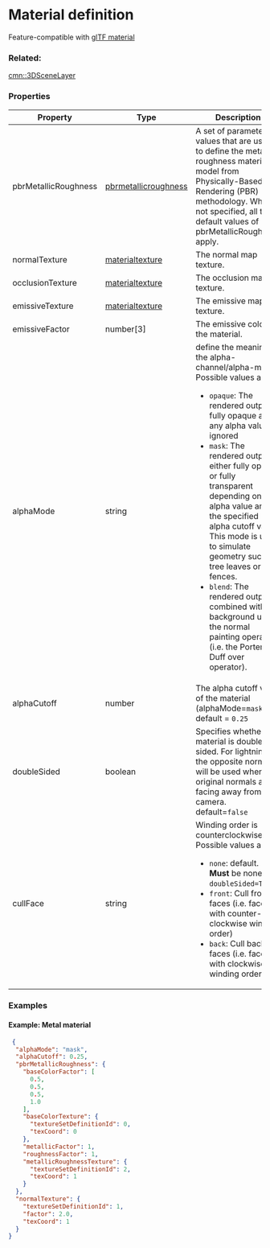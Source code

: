 # Material definition

Feature-compatible with [glTF material](https://github.com/KhronosGroup/glTF/tree/master/specification/2.0#materials)

### Related:

[cmn::3DSceneLayer](3DSceneLayer.cmn.md)
### Properties

| Property | Type | Description |
| --- | --- | --- |
| pbrMetallicRoughness | [pbrmetallicroughness](pbrmetallicroughness.cmn.md) | A set of parameter values that are used to define the metallic-roughness material model from Physically-Based Rendering (PBR) methodology. When not specified, all the default values of pbrMetallicRoughness apply. |
| normalTexture | [materialtexture](materialtexture.cmn.md) | The normal map texture. |
| occlusionTexture | [materialtexture](materialtexture.cmn.md) | The occlusion map texture. |
| emissiveTexture | [materialtexture](materialtexture.cmn.md) | The emissive map texture. |
| emissiveFactor | number[3] | The emissive color of the material. |
| alphaMode | string | define the meaning of the alpha-channel/alpha-mask<div>Possible values are:<ul><li>`opaque`: The rendered output is fully opaque and any alpha value is ignored</li><li>`mask`: The rendered output is either fully opaque or fully transparent depending on the alpha value and the specified alpha cutoff value. This mode is used to simulate geometry such as tree leaves or wire fences.</li><li>`blend`: The rendered output is combined with the background using the normal painting operation (i.e. the Porter and Duff over operator).</li></ul></div> |
| alphaCutoff | number | The alpha cutoff value of the material (alphaMode=`mask`) default = `0.25` |
| doubleSided | boolean | Specifies whether the material is double sided. For lightning, the opposite normals will be used when original normals are facing away from the camera. default=`false` |
| cullFace | string | Winding order is counterclockwise.<div>Possible values are:<ul><li>`none`: default. **Must** be none if `doubleSided=True`</li><li>`front`: Cull front faces (i.e. faces with counter-clockwise winding order)</li><li>`back`: Cull back faces (i.e. faces with clockwise winding order)</li></ul></div> |

### Examples 

#### Example: Metal material 

```json
 {
  "alphaMode": "mask",
  "alphaCutoff": 0.25,
  "pbrMetallicRoughness": {
    "baseColorFactor": [
      0.5,
      0.5,
      0.5,
      1.0
    ],
    "baseColorTexture": {
      "textureSetDefinitionId": 0,
      "texCoord": 0
    },
    "metallicFactor": 1,
    "roughnessFactor": 1,
    "metallicRoughnessTexture": {
      "textureSetDefinitionId": 2,
      "texCoord": 1
    }
  },
  "normalTexture": {
    "textureSetDefinitionId": 1,
    "factor": 2.0,
    "texCoord": 1
  }
} 
```


